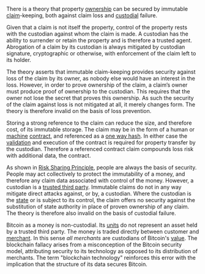 There is a theory that property [ownership](Glossary#owner) can be secured by immutable [claim](Glossary#claimant)-keeping, both against claim loss and [custodial](Glossary#custodian) failure.

Given that a claim is not itself the property, control of the property rests with the custodian against whom the claim is made. A custodian has the ability to surrender or retain the property and is therefore a trusted agent. Abrogation of a claim by its custodian is always mitigated by custodian signature, cryptographic or otherwise, with enforcement of the claim left to its holder.

The theory asserts that immutable claim-keeping provides security against loss of the claim by its owner, as nobody else would have an interest in the loss. However, in order to prove ownership of the claim, a claim’s owner must produce proof of ownership to the custodian. This requires that the owner not lose the secret that proves this ownership.  As such the security of the claim against loss is not mitigated at all, it merely changes form. The theory is therefore invalid on the basis of loss prevention.

Storing a strong reference to the claim can reduce the size, and therefore cost, of its immutable storage. The claim may be in the form of a human or [machine](Glossary#machine) [contract](Glossary#contract), and referenced as a [one way hash](https://en.wikipedia.org/wiki/Cryptographic_hash_function). In either case the [validation](Glossary#validation) and execution of the contract is required for property transfer by the custodian. Therefore a referenced contract claim compounds loss risk with additional data, the contract.

As shown in [Risk Sharing Principle](Risk-Sharing-Principle), people are always the basis of security. People may act collectively to protect the immutability of a money, and therefore any claim data associated with control of the money. However, a custodian is a [trusted third party](https://en.wikipedia.org/wiki/Trusted_third_party). Immutable claims do not in any way mitigate direct attacks against, or by, a custodian. Where the custodian is the [state](Glossary#state) or is subject to its control, the claim offers no security against the substitution of state authority in place of proven ownership of any claim. The theory is therefore also invalid on the basis of custodial failure.

Bitcoin as a money is non-custodial. Its [units](Glossary#unit) do not represent an asset held by a trusted third party. The money is traded directly between customer and [merchant](Glossary#merchant). In this sense *all merchants* are custodians of Bitcoin's [value](Glossary#value). The blockchain fallacy arises from a misconception of the Bitcoin security model, attributing security to its technology as opposed to its distribution of merchants. The term "blockchain technology" reinforces this error with the implication that the structure of its data secures Bitcoin.